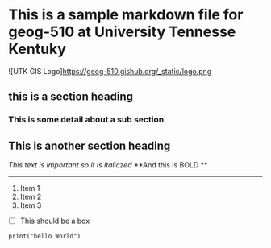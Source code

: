 # This is a sample markdown file for geog-510 at University Tennesse Kentuky
![UTK GIS Logo]https://geog-510.gishub.org/_static/logo.png
## this is a section heading

### This is some detail about a sub section

## This is another section heading

*This text is important so it is italiczed*
**And this is BOLD **

---

1. Item 1
2. Item 2
3. Item 3

- [ ] This should be a box

`
print("hello World")
`